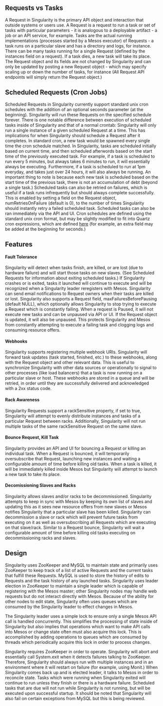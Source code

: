 ## Requests vs Tasks

A Request in Singularity is the primary API object and interaction that outside systems or users use. A Request is a request to run a task or set of tasks with particular parameters - it is analogous to a deployable artifact - a job or an API service, for example. Tasks are the actual running implementations (processes started by a Mesos executor) of Requests - a task runs on a particular slave and has a directory and logs, for instance. There can be many tasks running for a single Request (defined by the instances field on a request). If a task dies, a new task will take its place. The Request object and its fields are not changed by Singularity and can only be updated by posting a new Request object - which may specify scaling up or down the number of tasks, for instance (All Request API endpoints will simply return the Request object.)

## Scheduled Requests (Cron Jobs)

Scheduled Requests in Singularity currently support standard unix cron schedules with the addition of an optional seconds parameter (at the beginning). Singularity will run these Requests on the specified schedule forever. There is one notable difference between execution of scheduled tasks inside of Singularity and that of a normal crontab: Singularity will only run a single instance of a given scheduled Request at a time. This has implications for when Singularity should schedule a Request after it completes. In standard cron, a new task would be spawned every single time the cron schedule matched. In Singularity, tasks are scheduled initially based on current time, and then scheduled afterwords based on the start time of the previously executed task. For example, if a task is scheduled to run every 5 minutes, but always takes 6 minutes to run, it will essentially always be executing. Furthermore, if a task is scheduled to run at 1pm everyday, and takes just over 24 hours, it will also always be running. An important thing to note is because each new task is scheduled based on the start time of the previous task, there is not an accumulation of debt (beyond a single task.) Scheduled tasks can also be retried on failures, which is useful if a task runs infrequently but should always complete successfully. This is enabled by setting a field on the Request object, numRetriesOnFailure (default is 0), to the number of times Singularity should instantly retry a failed scheduled task. Scheduled tasks can also be ran immediately via the API and UI. Cron schedules are defined using the standard unix cron format, but may be slightly modified to fit into Quartz cron expressions, which are defined [here](http://quartz-scheduler.org/api/2.1.0/org/quartz/CronExpression.html) (for example, an extra field may be added at the beginning for seconds.)

## Features

#### Fault Tolerance
Singularity will detect when tasks finish, are killed, or are lost (due to hardware failure) and will start those tasks on new slaves. (See Scheduled Requests for information about exiting scheduled tasks.) If Singularity crashes or is exited, tasks it launched will continue to execute and will be recognized when a Singularity leader reregisters with Mesos. Singularity can send email notifications to Request owners when their tasks are killed or lost. Singularity also supports a Request field, maxFailuresBeforePausing (default NULL), which optionally allows Singularity to stop trying to execute a Request which is constantly failing. When a request is Paused, it will not execute new tasks and can be unpaused via API or UI. If the Request object is updated, it will also be unpaused. This protects Singularity and Mesos from constantly attempting to execute a failing task and clogging logs and consuming resource offers.

####  Webhooks
Singularity supports registering multiple webhook URIs. Singularity will forward task updates (task started, finished, etc.) to these webhooks, along with the Request object and other relevant data. This is useful to synchronize Singularity with other data sources or operationally to signal to other processes (like load balancers) that a task is now running on a particular slave or host. These webhooks are stored in a queue and will be retried, in order until they are successfully delivered and acknowledged with a 2xx status code.

#### Rack Awareness
Singularity Requests support a rackSensitive property, if set to true, Singularity will attempt to evenly distribute instances and tasks of a particular Request between racks. Additionally, Singularity will not run multiple tasks of the same rackSensitive Request on the same slave.

#### Bounce Request, Kill Task
Singularity provides an API and UI for bouncing a Request or killing an individual task. When a Request is bounced, it will temporarily oversubscribe that Request, launching new instances and waiting a configurable amount of time before killing old tasks. When a task is killed, it will be immediately killed inside Mesos but Singularity will attempt to launch a new task to take its place.

#### Decomissioning Slaves and Racks
Singularity allows slaves and/or racks to be decommissioned. Singularity attempts to keep in sync with Mesos by keeping its own list of slaves and updating this as it sees new resource offers from new slaves or Mesos notifies Singularity that a particular slave has been killed. Singularity can decommission a slave or rack which will prevent future tasks from executing on it as well as oversubscribing all Requests which are executing on that slave/rack. Similar to a Request bounce, Singularity will wait a configurable amount of time before killing old tasks executing on decommissioning racks and slaves.

## Design

Singularity uses ZooKeeper and MySQL to maintain state and primarily uses ZooKeeper to keep track of a list of active Requests and the current tasks that fulfill these Requests. MySQL is used to store the history of edits to Requests and the task history of any launched tasks. Singularity uses leader election in ZooKeeper to maintain a single leader which is capable of registering with the Mesos master; other Singularity nodes may handle web requests but do not interact directly with Mesos. Because of the ability for other nodes to edit state, Singularity often uses queues which are consumed by the Singularity leader to effect changes in Mesos. 

The Singularity leader uses a simple lock to ensure only a single Mesos API call is handled concurrently. This simplifies the processing of state inside of Singularity but also implies that operations which want to make API calls into Mesos or change state often must also acquire this lock. This is accomplished by adding operations to queues which are consumed by threads which periodically acquire this lock in order to process changes. 

Singularity requires ZooKeeper in order to operate. Singularity will abort and essentially call System.exit when it detects failures talking to ZooKeeper. Therefore, Singularity should always run with multiple instances and in an environment where it will restart on failure (for example, using Monit.) When Singularity comes back up and is elected leader, it talks to Mesos in order to reconcile state. Tasks which were running when Singularity exited will continue to run unless they finish or there is a hardware failure. Scheduled tasks that are due will not run while Singularity is not running, but will be executed upon successful startup. It should be noted that Singularity will also fail on certain exceptions from MySQL but this is being reviewed.
